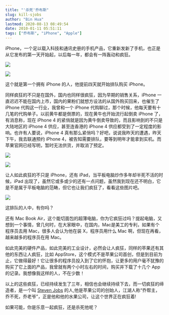 ```yaml
---
title: "'杀死'乔布斯"
slug: kill-sjobs
author: "Bin Hua"
lastmod: 2020-08-13 08:49:54
date: 2010-01-11 05:51:11
tags: ["乔布斯", "iPhone", "Apple"]
---
```


iPhone，一个足以载入科技和通讯史册的手机产品，它重新发新了手机，也正是从它发布的第一天开始起，以后每一年，都会有一阵轰动和疯狂。

![](/imgs/kill-sjobs-01.jpg)

![](/imgs/kill-sjobs-02.jpg)

这个就是第一个拥有 iPhone 的人，他提前四天就开始排队购买 iPhone。

同样疯狂的不只是在国外，国内也同样很疯狂，因为早期的销售关系，iPhone 一直迟迟不能在国内上市，国内的果粉们就想方设法的从国外购买回来，也催生了 iPhone 代购这一行业，我曾和一个 iPhone 代购聊过，那个时候，他每天要有十几笔的代购单子。以前黄牛都是倒票的，现在黄牛也开始流行起倒卖 iPhone 了，有消息称，现在 iPhone 4 的紧俏就是因为黄牛倒卖导致的，而且影响到的不只是大陆地区的 iPhone 4 供应，甚至连香港的 iPhone 4 供应都受到了一定程度的影响。也许有人要说，iPhone 4 真有那么紧俏吗？好吧，说说我昨天的遭遇，昨天下午，我去联通预约 iPhone 4，被告知需要排队，要等到明年才能拿到实机。而苹果官网已经写明，暂时无法供货，并取消了预定。

![](/imgs/kill-sjobs-03.jpg)

![](/imgs/kill-sjobs-04.jpg)

让人如此疯狂的不只是 iPhone，还有 iPad，当平板电脑炒作多年却半死不活的时候，iPad 出现了，虽然它或多或少的还有一点问题，虽然我到现在还不明白，它是不是属于平板电脑的范畴，但它也让我们疯狂了，看看这些图片吧。

![](/imgs/kill-sjobs-05.jpeg)

这排队的人中，有你吗？

还有 Mac Book Air，这个能切面包的超薄电脑，你为它疯狂过吗？提起电脑，又想到一个事情，曾几何时，在大家眼中，在国内，Mac是美工的专利，如果有个程序员去用 Mac，很多人会认为他在装 X，程序员用什么 Mac 啊，但现在再看，越来越多的程序员在用  Mac。

如此完美的硬件产品，如此完美的工业设计，必然会让人疯狂，同样的苹果还有其他的东西让人疯狂，比如 AppStore，这个模式不是苹果公司首创，但是到目前为止，它做得最好！它让很多的程序员投入到了它的怀抱，让更多的用户毫不犹豫的购买了它上面的产品，我曾就有两个小时左右的时间，购买并下载了十几个 App 的记录。我想像我这样的人，不在少数！

以上的这些疯狂，已经持续发生了三年，相信也会继续持续下去，而一切疯狂的缔造者，是一个叫 [Steven Jobs](http://en.wikipedia.org/wiki/Steve_Jobs) 的人,他是苹果公司的创始人，江湖人称“乔帮主，乔不死，乔老爷”，正是他和他的水果公司，让这个世界正在疯狂着!

如果可能，你是乐意一起疯狂，还是杀死他呢？
